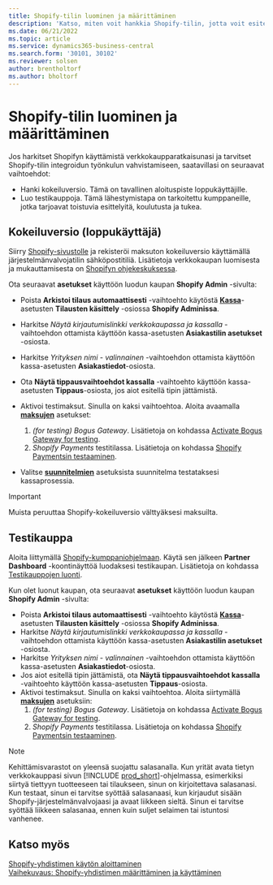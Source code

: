 ```yaml
---
title: Shopify-tilin luominen ja määrittäminen
description: 'Katso, miten voit hankkia Shopify-tilin, jotta voit esitellä Shopifyn ja Business Centralin integroinnin työnkulkua.'
ms.date: 06/21/2022
ms.topic: article
ms.service: dynamics365-business-central
ms.search.form: '30101, 30102'
ms.reviewer: solsen
author: brentholtorf
ms.author: bholtorf
---
```


# <a name="create-and-set-up-a-shopify-account"></a>Shopify-tilin luominen ja määrittäminen

Jos harkitset Shopifyn käyttämistä verkkokaupparatkaisunasi ja tarvitset Shopify-tilin integroidun työnkulun vahvistamiseen, saatavillasi on seuraavat vaihtoehdot:

- Hanki kokeiluversio. Tämä on tavallinen aloituspiste loppukäyttäjille.  
- Luo testikauppoja. Tämä lähestymistapa on tarkoitettu kumppaneille, jotka tarjoavat toistuvia esittelyitä, koulutusta ja tukea.

## <a name="trial-end-user"></a>Kokeiluversio (loppukäyttäjä)

Siirry [Shopify-sivustolle](https://www.shopify.com) ja rekisteröi maksuton kokeiluversio käyttämällä järjestelmänvalvojatilin sähköpostitiliä. Lisätietoja verkkokaupan luomisesta ja mukauttamisesta on [Shopifyn ohjekeskuksessa](https://help.shopify.com/).

Ota seuraavat **asetukset** käyttöön luodun kaupan **Shopify Admin** -sivulta:

- Poista **Arkistoi tilaus automaattisesti** -vaihtoehto käytöstä [**Kassa**](https://www.shopify.com/admin/settings/checkout)-asetusten **Tilausten käsittely** -osiossa **Shopify Adminissa**.
- Harkitse *Näytä kirjautumislinkki verkkokaupassa ja kassalla* -vaihtoehdon ottamista käyttöön kassa-asetusten **Asiakastilin asetukset** -osiosta.
- Harkitse *Yrityksen nimi - valinnainen* -vaihtoehdon ottamista käyttöön kassa-asetusten **Asiakastiedot**-osiosta.
- Ota **Näytä tippausvaihtoehdot kassalla** -vaihtoehto käyttöön kassa-asetusten **Tippaus**-osiosta, jos aiot esitellä tipin jättämistä.
- Aktivoi testimaksut. Sinulla on kaksi vaihtoehtoa. Aloita avaamalla [**maksujen**](https://www.shopify.com/admin/settings/payments) asetukset:  
  1. *(for testing) Bogus Gateway*. Lisätietoja on kohdassa [Activate Bogus Gateway for testing](https://help.shopify.com/en/manual/checkout-settings/test-orders#place-a-test-order-by-simulating-a-transaction).
  2. *Shopify Payments* testitilassa. Lisätietoja on kohdassa [Shopify Paymentsin testaaminen](https://help.shopify.com/en/manual/payments/shopify-payments/testing-shopify-payments).

- Valitse [**suunnitelmien**](https://www.shopify.com/admin/settings/plan) asetuksista suunnitelma testataksesi kassaprosessia.

> [!Important]  
> Muista peruuttaa Shopify-kokeiluversio välttyäksesi maksuilta.

## <a name="development-store"></a>Testikauppa

Aloita liittymällä [Shopify-kumppaniohjelmaan](https://help.shopify.com/partners/about). Käytä sen jälkeen **Partner Dashboard** -koontinäyttöä luodaksesi testikaupan. Lisätietoja on kohdassa [Testikauppojen luonti](https://help.shopify.com/partners/dashboard/managing-stores/development-stores).

Kun olet luonut kaupan, ota seuraavat **asetukset** käyttöön luodun kaupan **Shopify Admin** -sivulta:

- Poista **Arkistoi tilaus automaattisesti** -vaihtoehto käytöstä [**Kassa**](https://www.shopify.com/admin/settings/checkout)-asetusten **Tilausten käsittely** -osiossa **Shopify Adminissa**.
- Harkitse *Näytä kirjautumislinkki verkkokaupassa ja kassalla* -vaihtoehdon ottamista käyttöön kassa-asetusten **Asiakastilin asetukset** -osiosta.
- Harkitse *Yrityksen nimi - valinnainen* -vaihtoehdon ottamista käyttöön kassa-asetusten **Asiakastiedot**-osiosta.
- Jos aiot esitellä tipin jättämistä, ota **Näytä tippausvaihtoehdot kassalla** -vaihtoehto käyttöön kassa-asetusten **Tippaus**-osiosta.
- Aktivoi testimaksut. Sinulla on kaksi vaihtoehtoa. Aloita siirtymällä [**maksujen**](https://www.shopify.com/admin/settings/payments) asetuksiin:  
  1. *(for testing) Bogus Gateway*. Lisätietoja on kohdassa [Activate Bogus Gateway for testing](https://help.shopify.com/en/manual/checkout-settings/test-orders#place-a-test-order-by-simulating-a-transaction).
  2. *Shopify Payments* testitilassa. Lisätietoja on kohdassa [Shopify Paymentsin testaaminen](https://help.shopify.com/en/manual/payments/shopify-payments/testing-shopify-payments).

> [!Note]  
> Kehittämisvarastot on yleensä suojattu salasanalla. Kun yrität avata tietyn verkkokauppasi sivun [!INCLUDE [prod_short](../includes/prod_short.md)]-ohjelmassa, esimerkiksi siirtyä tiettyyn tuotteeseen tai tilaukseen, sinun on kirjoitettava salasanasi. Kun testaat, sinun ei tarvitse syöttää salasanaasi, kun kirjaudut sisään Shopify-järjestelmänvalvojaasi ja avaat liikkeen sieltä. Sinun ei tarvitse syöttää liikkeen salasanaa, ennen kuin suljet selaimen tai istuntosi vanhenee.  

## <a name="see-also"></a>Katso myös

[Shopify-yhdistimen käytön aloittaminen](get-started.md)  
[Vaihekuvaus: Shopify-yhdistimen määrittäminen ja käyttäminen](walkthrough-setting-up-and-using-shopify.md)
